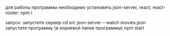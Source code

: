 для работы программы необходимо установить json-server, react, react-router:
npm i

запуск:
запустите сервер
cd src
json-server --watch movies.json
запустите программу (в корневой папке программы)
npm start

